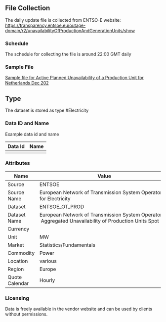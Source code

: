 ## File Collection

The daily update file is collected from ENTSO-E website: https://transparency.entsoe.eu/outage-domain/r2/unavailabilityOfProductionAndGenerationUnits/show 

### Schedule

The schedule for collecting the file is around 22:00 GMT daily

### Sample File

[Sample file for Active Planned Unavailability of a Production Unit for Netherlands Dec 202](pathname:///file-samples/OUTAGES_A77_202012170000-202012190000.zip)

## Type

The dataset is stored as type #Electricity

### Data ID and Name

Example data id and name

|**Data Id**|**Name**|
|-|-|
|||

### Attributes

|Name|Value|
|-|-|
|Source|ENTSOE|
|Source Name|European Network of Transmission System Operators for Electricity|
|Dataset|ENTSOE_OT_PROD|
|Dataset Name|European Network of Transmission System Operators - Aggregated Unavailability of Production Units Spot|
|Currency||
|Unit|MW|
|Market|Statistics/Fundamentals|
|Commodity|Power|
|Location|various|
|Region|Europe|
|Quote Calendar|Hourly|

### Licensing

Data is freely available in the vendor website and can be used by clients without permissions.
